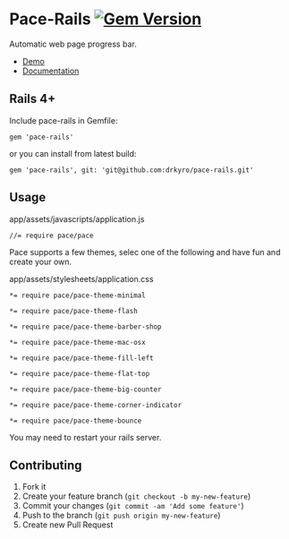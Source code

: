 # Pace-Rails [![Gem Version](https://badge.fury.io/rb/pace-rails.png)](http://badge.fury.io/rb/pace-rails)

Automatic web page progress bar.

-	[Demo](http://github.hubspot.com/pace/docs/welcome/)
-	[Documentation](http://github.hubspot.com/pace/)

## Rails 4+

Include pace-rails in Gemfile:

    gem 'pace-rails'

or you can install from latest build:

    gem 'pace-rails', git: 'git@github.com:drkyro/pace-rails.git'

## Usage

app/assets/javascripts/application.js

	//= require pace/pace

Pace supports a few themes, selec one of the following and have fun and create your own.

app/assets/stylesheets/application.css

	*= require pace/pace-theme-minimal
	
	*= require pace/pace-theme-flash

	*= require pace/pace-theme-barber-shop

	*= require pace/pace-theme-mac-osx

	*= require pace/pace-theme-fill-left

	*= require pace/pace-theme-flat-top

	*= require pace/pace-theme-big-counter

	*= require pace/pace-theme-corner-indicator

	*= require pace/pace-theme-bounce

You may need to restart your rails server.

## Contributing

1. Fork it
2. Create your feature branch (`git checkout -b my-new-feature`)
3. Commit your changes (`git commit -am 'Add some feature'`)
4. Push to the branch (`git push origin my-new-feature`)
5. Create new Pull Request
